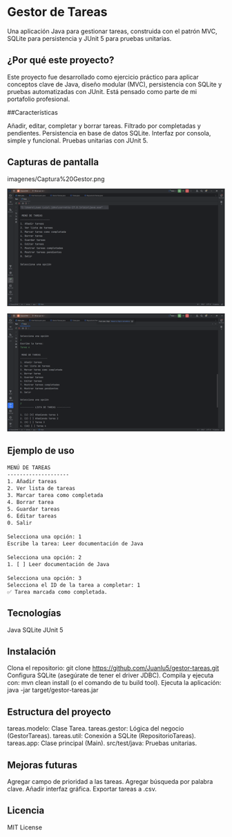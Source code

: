 # Gestor de Tareas
Una aplicación Java para gestionar tareas, construida con el patrón MVC, SQLite para persistencia y JUnit 5 para pruebas unitarias.

## ¿Por qué este proyecto?

Este proyecto fue desarrollado como ejercicio práctico para aplicar conceptos clave de Java, diseño modular (MVC), persistencia con SQLite y pruebas automatizadas con JUnit. Está pensado como parte de mi portafolio profesional.

##Características

Añadir, editar, completar y borrar tareas.
Filtrado por completadas y pendientes.
Persistencia en base de datos SQLite.
Interfaz por consola, simple y funcional.
Pruebas unitarias con JUnit 5.

## Capturas de pantalla

imagenes/Captura%20Gestor.png

![Menú de tareas](/imagenes/Captura%20Gestor.png)

![Menú de tareas](/imagenes/Captura%20Gestor%202.png)


## Ejemplo de uso

```text
MENÚ DE TAREAS
--------------------
1. Añadir tareas
2. Ver lista de tareas
3. Marcar tarea como completada
4. Borrar tarea
5. Guardar tareas
6. Editar tareas
0. Salir

Selecciona una opción: 1
Escribe la tarea: Leer documentación de Java

Selecciona una opción: 2
1. [ ] Leer documentación de Java

Selecciona una opción: 3
Selecciona el ID de la tarea a completar: 1
✅ Tarea marcada como completada.
```

## Tecnologías

Java
SQLite
JUnit 5

## Instalación

Clona el repositorio: git clone https://github.com/Juanlu5/gestor-tareas.git
Configura SQLite (asegúrate de tener el driver JDBC).
Compila y ejecuta con: mvn clean install (o el comando de tu build tool).
Ejecuta la aplicación: java -jar target/gestor-tareas.jar

## Estructura del proyecto

tareas.modelo: Clase Tarea.
tareas.gestor: Lógica del negocio (GestorTareas).
tareas.util: Conexión a SQLite (RepositorioTareas).
tareas.app: Clase principal (Main).
src/test/java: Pruebas unitarias.

## Mejoras futuras

Agregar campo de prioridad a las tareas.
Agregar búsqueda por palabra clave.
Añadir interfaz gráfica.
Exportar tareas a .csv.

## Licencia
MIT License

